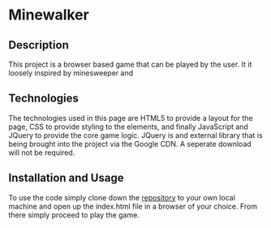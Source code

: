# Minewalker

## Description
This project is a browser based game that can be played by the user. It it loosely inspired by minesweeper and 

## Technologies	
The technologies used in this page are HTML5 to provide a layout for the page, CSS to provide styling to the elements, and finally JavaScript and JQuery to provide the core game logic. JQuery is and external library that is being brought into the project via the Google CDN. A seperate download will not be required.

## Installation and Usage
To use the code simply clone down the [repository](https://github.com/HirakN/GameProject) to your own local machine and open up the index.html file in a browser of your choice. From there simply proceed to play the game.